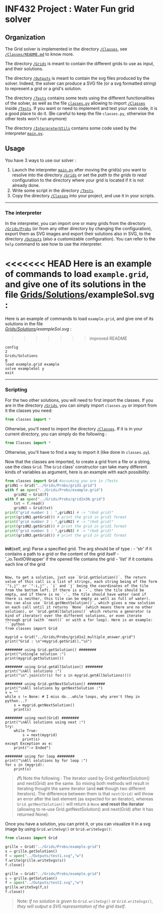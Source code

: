 # INF432 Project : Water Fun grid solver

## Organization

The Grid solver is implemented in the directory [`/Classes`](https://github.com/NeoGalaxy/INF432/tree/master/Classes), see [`/Classes/README.md`](https://github.com/NeoGalaxy/INF432/tree/master/Classes/README.md) to know more.


The directory [`/Grids`](https://github.com/NeoGalaxy/INF432/tree/master/Grids) is meant to contain the different grids to use as input, and their solutions.


The directory [`/Outputs`](https://github.com/NeoGalaxy/INF432/tree/master/Outputs) is meant to contain the svg files produced by the solver. Indeed, the solver can produce a SVG file (or a svg formatted string) to represent a grid or a grid's solution.


The directory [`/Tests`](https://github.com/NeoGalaxy/INF432/tree/master/Tests) contains some tests using the different functionalities of the solver, as well as the file [`classes.py`](https://github.com/NeoGalaxy/INF432/blob/master/Tests/classes.py) allowing to import [`/Classes`](https://github.com/NeoGalaxy/INF432/blob/master/Classes) inside [`/Tests`](https://github.com/NeoGalaxy/INF432/blob/master/Tests). If you want or need to implement and test your own code, it is a good place to do it. (Be careful to keep the file `classes.py`, otherwise the other tests won't run anymore)


The directory [`/InterpreterUtils`](https://github.com/NeoGalaxy/INF432/tree/master/InterpreterUtils) contains some code used by the interpreter [`main.py`](https://github.com/NeoGalaxy/INF432/tree/master/main.py).

## Usage

You have 3 ways to use our solver : 
1. Launch the interpreter [`main.py`](https://github.com/NeoGalaxy/INF432/tree/master/main.py) after moving the grid(s) you want to resolve into the directory [`/Grids`](https://github.com/NeoGalaxy/INF432/tree/master/Grids) or set the *path to the grids to read* configuration to the directory where your grid is located if it is not already done.
2. Write some script in the directory [`/Tests`](https://github.com/NeoGalaxy/INF432/tree/master/Tests). 
3. Copy the directory [`/Classes`](https://github.com/NeoGalaxy/INF432/tree/master/Classes) into your project, and use it in your scripts.

_____________
### The interpreter

In the interpreter, you can import one or many grids from the directory [`/Grids/Probs`](https://github.com/NeoGalaxy/INF432/tree/master/Grids/Probs) (or from any other directory by changing the configuration), export them as SVG images and export their solutions also in SVG, to the directory [`/Outputs`](https://github.com/NeoGalaxy/INF432/tree/master/Outputs) (also a customizable configuration). 
You can refer to the `help` command to see how to use the interpreter. 

<<<<<<< HEAD
Here is an example of commands to load `example.grid`, and give one of its solutions in the file **[Grids/Solutions](https://github.com/NeoGalaxy/INF432/tree/master/Grids/Solutions)/exampleSol.svg** :
=======
Here is an example of commands to load `example.grid`, and give one of its solutions in the file  
*[Grids/Solutions](https://github.com/NeoGalaxy/INF432/tree/master/Grids/Solutions)/exampleSol.svg* :
>>>>>>> improved README
```
config
2
Grids/Solutions
q
load example.grid example
solve exampleSol y
exit
```

_____________
### Scripting

For the two other solutions, you will need to first import the classes. If you are in the directory [`/Grids`](https://github.com/NeoGalaxy/INF432/tree/master/Grids), you can simply import `classes.py` or import from it the classes you need:
```python
from classes import *
```
Otherwise, you'll need to import the directory [`/Classes`](https://github.com/NeoGalaxy/INF432/tree/master/Classes). If it is in your current directory, you can simply do the following :
```python
from Classes import *
```
Otherwise, you'll have to find a way to import it (like done in `classes.py`).

Now that the classes are imported, to create a grid from a file or a string, use the class `Grid`. The `Grid` class' constructor can take many different kinds of variables as argument, here is an example with each possibility:
```python
from classes import Grid #assuming you are in /Tests
gridN1 = Grid("../Grids/Probs/grid1.grid")
with f as open("../Grids/Probs/example.grid")
	gridN2 = Grid(f)
with f as open("../Grids/Probs/grid2x5N.grid")
	txt = f.read()
	gridN3 = Grid(txt)
print("grid number 1 : ",gridN1) # -> "(6x6 grid)"
print(gridN1.getGrid()) # print the grid in grid1 format
print("grid number 2 : ",gridN2) # -> "(6x6 grid)"
print(gridN2.getGrid()) # print the grid in grid1 format
print("grid number 3 : ",gridN3) # -> "(6x6 grid)"
print(gridN3.getGrid()) # print the grid in grid1 format
```
> ```python
__init__(self, arg)
    Parse a specified grid.
    The arg should be of type :
    - 'str' if it contains a path to a grid or the content of the grid itself
    - '_io.TextIOWrapper' if the opened file contains the grid
    - 'list' if it contains each line of the grid
```

Now, to get a solution, just use `Grid.getSolution()`. The return value of this call is a list of strings, each string being of the form `"i,j"` or `"-i,j"`, `i` and `j` being the coordinates of the tile from the bottom left. If there is a `-`, then the tile should be empty, and if there is no `-`, the tile should have water (and if there is neither, this tile can be empty as well as full of water).  
You can also use `Grid.getNextSolution()`, which gives a new solution on each call until it returns `None` (which means there are no other solution), or `Grid.getAllSolutions()` which returns a generator (a kind of iterator) over the different solutions, or even iterate through grid (with `next()` or with a for loop). Here is an example:
```python
from classes import Grid

mygrid = Grid("../Grids/Probs/grid1x2_multiple_answer.grid")
print("Grid : \n"+mygrid.getGrid(),"\n")

######## using Grid.getSolution() ########
print("\nSingle solution :")
print(mygrid.getSolution())

######## using Grid.getAllSolution() ########
print("\nAll solutions :")
print("\n".join(str(s) for s in mygrid.getAllSolutions()))

######## using Grid.getNextSolution() ########
print("\nAll solutions by getNextSolution :")
s = ""
while s != None: # I miss do...while loops, why aren't they in python...?
	s = mygrid.getNextSolution()
	print(s)

######## using next(Grid) ########
print("\nAll solutions using next :")
try:
	while True:
		s = next(mygrid)
		print(s)
except Exception as e:
	print("-> Ended")

######## using for loop ########
print("\nAll solutions by for loop :")
for s in (mygrid):
	print(s)
```
> **/!\\** Note the following : The iterator used by Grid.getNextSolution() and next(Grid) are the same. So mixing both methods will result in iterating thought the same iterator (and **not** though two different iterators). The difference between them is that `next(Grid)` will throw an error after the last element (as expected for an iterator), whereas `Grid.getNextSolution()` will return a `None` **and reset the iterator** (allowing to re-use Grid.getNextSolution() and next(Grid) after it has returned None).

Once you have a solution, you can print it, or you can visualize it in a svg image by using `Grid.writeSvg()` or `Grid.writeSvgs()`: 
```python
from classes import Grid

grille = Grid("../Grids/Probs/example.grid")
s = grille.getSolution()
f = open("../Outputs/test1.svg","w")
f.write(grille.writeSvgs(s))
f.close()

grille = Grid("../Grids/Probs/example.grid")
s = grille.getSolution()
f = open("../Outputs/test2.svg","w")
grille.writeSvg(f,s)
f.close()
```
> Note: *If no solution is given to `Grid.writeSvg()` or `Grid.writeSvgs()`, they will output a SVG representation of the grid itself*.